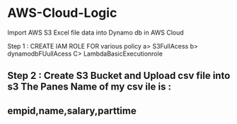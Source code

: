 # AWS-Cloud-Logic
Import AWS S3 Excel file data into Dynamo db in AWS Cloud

Step 1 : CREATE IAM ROLE FOR various policy
a> S3FullAcess
b> dynamodbFUullAcess
C> LambdaBasicExecutionrole

Step 2 : Create S3 Bucket and Upload csv file into s3
  The Panes Name of my csv ile is :
----------------------------------------
  empid,name,salary,parttime
-----------------------------------
